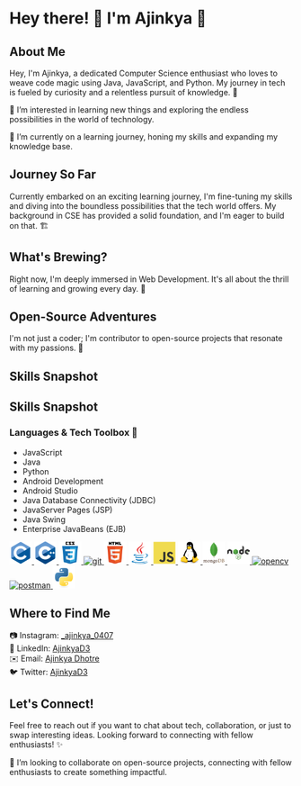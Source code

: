 # Hey there! 👋 I'm Ajinkya 🚀

## About Me

Hey, I'm Ajinkya, a dedicated Computer Science enthusiast who loves to weave code magic using Java, JavaScript, and Python. My journey in tech is fueled by curiosity and a relentless pursuit of knowledge. 🌌

👀 I’m interested in learning new things and exploring the endless possibilities in the world of technology.

🌱 I’m currently on a learning journey, honing my skills and expanding my knowledge base.

## Journey So Far

Currently embarked on an exciting learning journey, I'm fine-tuning my skills and diving into the boundless possibilities that the tech world offers. My background in CSE has provided a solid foundation, and I'm eager to build on that. 🏗️

## What's Brewing?

Right now, I'm deeply immersed in Web Development. It's all about the thrill of learning and growing every day. 🚀

## Open-Source Adventures

I'm not just a coder; I'm contributor to open-source projects that resonate with my passions.  👣

## Skills Snapshot
## Skills Snapshot

### Languages & Tech Toolbox 🧰
- JavaScript
- Java
- Python
- Android Development
- Android Studio
- Java Database Connectivity (JDBC)
- JavaServer Pages (JSP)
- Java Swing
- Enterprise JavaBeans (EJB)
<p align="left">
  <a href="https://www.cprogramming.com/" target="_blank" rel="noreferrer">
    <img src="https://raw.githubusercontent.com/devicons/devicon/master/icons/c/c-original.svg" alt="c" width="40" height="40"/>
  </a>
  <a href="https://www.w3schools.com/cpp/" target="_blank" rel="noreferrer">
    <img src="https://raw.githubusercontent.com/devicons/devicon/master/icons/cplusplus/cplusplus-original.svg" alt="cplusplus" width="40" height="40"/>
  </a>
  <a href="https://www.w3schools.com/css/" target="_blank" rel="noreferrer">
    <img src="https://raw.githubusercontent.com/devicons/devicon/master/icons/css3/css3-original-wordmark.svg" alt="css3" width="40" height="40"/>
  </a>
  <a href="https://git-scm.com/" target="_blank" rel="noreferrer">
    <img src="https://www.vectorlogo.zone/logos/git-scm/git-scm-icon.svg" alt="git" width="40" height="40"/>
  </a>
  <a href="https://www.w3.org/html/" target="_blank" rel="noreferrer">
    <img src="https://raw.githubusercontent.com/devicons/devicon/master/icons/html5/html5-original-wordmark.svg" alt="html5" width="40" height="40"/>
  </a>
  <a href="https://www.java.com" target="_blank" rel="noreferrer">
    <img src="https://raw.githubusercontent.com/devicons/devicon/master/icons/java/java-original.svg" alt="java" width="40" height="40"/>
  </a>
  <a href="https://developer.mozilla.org/en-US/docs/Web/JavaScript" target="_blank" rel="noreferrer">
    <img src="https://raw.githubusercontent.com/devicons/devicon/master/icons/javascript/javascript-original.svg" alt="javascript" width="40" height="40"/>
  </a>
  <a href="https://www.linux.org/" target="_blank" rel="noreferrer">
    <img src="https://raw.githubusercontent.com/devicons/devicon/master/icons/linux/linux-original.svg" alt="linux" width="40" height="40"/>
  </a>
  <a href="https://www.mongodb.com/" target="_blank" rel="noreferrer">
    <img src="https://raw.githubusercontent.com/devicons/devicon/master/icons/mongodb/mongodb-original-wordmark.svg" alt="mongodb" width="40" height="40"/>
  </a>
  <a href="https://nodejs.org" target="_blank" rel="noreferrer">
    <img src="https://raw.githubusercontent.com/devicons/devicon/master/icons/nodejs/nodejs-original-wordmark.svg" alt="nodejs" width="40" height="40"/>
  </a>
  <a href="https://opencv.org/" target="_blank" rel="noreferrer">
    <img src="https://www.vectorlogo.zone/logos/opencv/opencv-icon.svg" alt="opencv" width="40" height="40"/>
  </a>
  <a href="https://postman.com" target="_blank" rel="noreferrer">
    <img src="https://www.vectorlogo.zone/logos/getpostman/getpostman-icon.svg" alt="postman" width="40" height="40"/>
  </a>
  <a href="https://www.python.org" target="_blank" rel="noreferrer">
    <img src="https://raw.githubusercontent.com/devicons/devicon/master/icons/python/python-original.svg" alt="python" width="40" height="40"/>
  </a>
</p>




## Where to Find Me

📷 Instagram: [_ajinkya_0407](https://www.instagram.com/_ajinkya_0407/)  
💼 LinkedIn: [AjinkyaD3](https://www.linkedin.com/in/ajinkyad3/)  
✉️ Email: [Ajinkya Dhotre](ajinkyadhotre201@gmail.com)  
🐦 Twitter: [AjinkyaD3](https://twitter.com/AjinkyaDhotre3)

## Let's Connect!

Feel free to reach out if you want to chat about tech, collaboration, or just to swap interesting ideas. Looking forward to connecting with fellow enthusiasts! ✨

💞️ I’m looking to collaborate on open-source projects, connecting with fellow enthusiasts to create something impactful.
